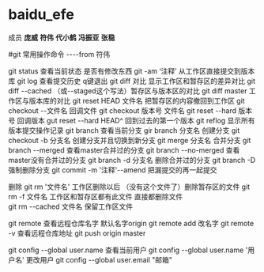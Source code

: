 # baidu_efe

成员  **庞威** **符伟** **代小鹤**  **冯振亚**  **张稳**

#git 常用操作命令    ----from 符伟




git status  查看当前状态  是否有修改东西
git -am ‘注释’ 从工作区直接提交到版本库
git log  查看提交历史  q键退出
git diff  对比  显示工作区和暂存区的差异对比
git diff --cached （或--staged这个写法）暂存区与版本区的对比
git diff master  工作区与版本库的对比
git reset HEAD 文件名   把暂存区的内容撤回到工作区
git checkout --文件名  回调文件
git checkout 版本号 文件名
git reset --hard 版本号  回调版本
gut reset --hard HEAD^ 回到过去的第一个版本
git reflog 显示所有版本提交操作记录
git branch 查看当前分支
gir branch 分支名  创建分支
git checkout -b 分支名  创建分支并且切换到新分支
git merge 分支名    合并分支
git branch --merged 查看master合并过的分支
git branch --no-merged  查看master没有合并过的分支
git branch -d 分支名 删除合并过的分支
git branch -D 强制删除分支
git commit -m '注释'--amend  把漏提交的再一起提交

删除
git rm '文件名'   工作区删除以后 （没有这个文件了）删除暂存区的文件
git rm -f 文件名   工作区和暂存区都有此文件 直接都删除文件   
git rm --cached 文件名  保留工作区文件

git remote 查看远程仓库名字  默认名字origin
git remote add 改名字
git remote -v 查看远程仓库地址
git push origin master 


git config --global user.name  查看当前用户
git config --global user.name '用户名'    更改用户
git config --global user.email "邮箱"




